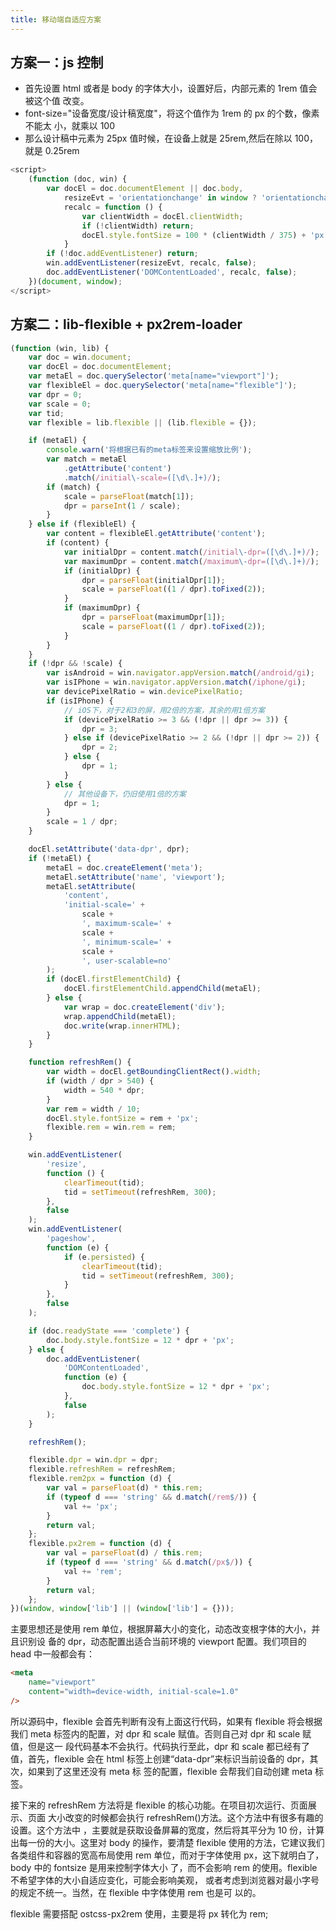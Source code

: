 ```yaml
---
title: 移动端自适应方案
---
```


## 方案一：js 控制

-   首先设置 html 或者是 body 的字体大小，设置好后，内部元素的 1rem 值会被这个值
    改变。
-   font-size="设备宽度/设计稿宽度"，将这个值作为 1rem 的 px 的个数，像素不能太
    小，就乘以 100
-   那么设计稿中元素为 25px 值时候，在设备上就是 25rem,然后在除以 100，就是
    0.25rem

```js
<script>
	(function (doc, win) {
		var docEl = doc.documentElement || doc.body,
			resizeEvt = 'orientationchange' in window ? 'orientationchange' : 'resize',
			recalc = function () {
				var clientWidth = docEl.clientWidth;
				if (!clientWidth) return;
				docEl.style.fontSize = 100 * (clientWidth / 375) + 'px';
			}
		if (!doc.addEventListener) return;
		win.addEventListener(resizeEvt, recalc, false);
		doc.addEventListener('DOMContentLoaded', recalc, false);
	})(document, window);
</script>
```

## 方案二：lib-flexible + px2rem-loader

```js
(function (win, lib) {
	var doc = win.document;
	var docEl = doc.documentElement;
	var metaEl = doc.querySelector('meta[name="viewport"]');
	var flexibleEl = doc.querySelector('meta[name="flexible"]');
	var dpr = 0;
	var scale = 0;
	var tid;
	var flexible = lib.flexible || (lib.flexible = {});

	if (metaEl) {
		console.warn('将根据已有的meta标签来设置缩放比例');
		var match = metaEl
			.getAttribute('content')
			.match(/initial\-scale=([\d\.]+)/);
		if (match) {
			scale = parseFloat(match[1]);
			dpr = parseInt(1 / scale);
		}
	} else if (flexibleEl) {
		var content = flexibleEl.getAttribute('content');
		if (content) {
			var initialDpr = content.match(/initial\-dpr=([\d\.]+)/);
			var maximumDpr = content.match(/maximum\-dpr=([\d\.]+)/);
			if (initialDpr) {
				dpr = parseFloat(initialDpr[1]);
				scale = parseFloat((1 / dpr).toFixed(2));
			}
			if (maximumDpr) {
				dpr = parseFloat(maximumDpr[1]);
				scale = parseFloat((1 / dpr).toFixed(2));
			}
		}
	}
	if (!dpr && !scale) {
		var isAndroid = win.navigator.appVersion.match(/android/gi);
		var isIPhone = win.navigator.appVersion.match(/iphone/gi);
		var devicePixelRatio = win.devicePixelRatio;
		if (isIPhone) {
			// iOS下，对于2和3的屏，用2倍的方案，其余的用1倍方案
			if (devicePixelRatio >= 3 && (!dpr || dpr >= 3)) {
				dpr = 3;
			} else if (devicePixelRatio >= 2 && (!dpr || dpr >= 2)) {
				dpr = 2;
			} else {
				dpr = 1;
			}
		} else {
			// 其他设备下，仍旧使用1倍的方案
			dpr = 1;
		}
		scale = 1 / dpr;
	}

	docEl.setAttribute('data-dpr', dpr);
	if (!metaEl) {
		metaEl = doc.createElement('meta');
		metaEl.setAttribute('name', 'viewport');
		metaEl.setAttribute(
			'content',
			'initial-scale=' +
				scale +
				', maximum-scale=' +
				scale +
				', minimum-scale=' +
				scale +
				', user-scalable=no'
		);
		if (docEl.firstElementChild) {
			docEl.firstElementChild.appendChild(metaEl);
		} else {
			var wrap = doc.createElement('div');
			wrap.appendChild(metaEl);
			doc.write(wrap.innerHTML);
		}
	}

	function refreshRem() {
		var width = docEl.getBoundingClientRect().width;
		if (width / dpr > 540) {
			width = 540 * dpr;
		}
		var rem = width / 10;
		docEl.style.fontSize = rem + 'px';
		flexible.rem = win.rem = rem;
	}

	win.addEventListener(
		'resize',
		function () {
			clearTimeout(tid);
			tid = setTimeout(refreshRem, 300);
		},
		false
	);
	win.addEventListener(
		'pageshow',
		function (e) {
			if (e.persisted) {
				clearTimeout(tid);
				tid = setTimeout(refreshRem, 300);
			}
		},
		false
	);

	if (doc.readyState === 'complete') {
		doc.body.style.fontSize = 12 * dpr + 'px';
	} else {
		doc.addEventListener(
			'DOMContentLoaded',
			function (e) {
				doc.body.style.fontSize = 12 * dpr + 'px';
			},
			false
		);
	}

	refreshRem();

	flexible.dpr = win.dpr = dpr;
	flexible.refreshRem = refreshRem;
	flexible.rem2px = function (d) {
		var val = parseFloat(d) * this.rem;
		if (typeof d === 'string' && d.match(/rem$/)) {
			val += 'px';
		}
		return val;
	};
	flexible.px2rem = function (d) {
		var val = parseFloat(d) / this.rem;
		if (typeof d === 'string' && d.match(/px$/)) {
			val += 'rem';
		}
		return val;
	};
})(window, window['lib'] || (window['lib'] = {}));
```

主要思想还是使用 rem 单位，根据屏幕大小的变化，动态改变根字体的大小，并且识别设
备的 dpr，动态配置出适合当前环境的 viewport 配置。我们项目的 head 中一般都会有：

```html
<meta
	name="viewport"
	content="width=device-width, initial-scale=1.0"
/>
```

所以源码中，flexible 会首先判断有没有上面这行代码，如果有 flexible 将会根据我们
meta 标签内的配置，对 dpr 和 scale 赋值。否则自己对 dpr 和 scale 赋值，但是这一
段代码基本不会执行。代码执行至此，dpr 和 scale 都已经有了值，首先，flexible 会在
html 标签上创建“data-dpr”来标识当前设备的 dpr，其次，如果到了这里还没有 meta 标
签的配置，flexible 会帮我们自动创建 meta 标签。

接下来的 refreshRem 方法将是 flexible 的核心功能。在项目初次运行、页面展示、页面
大小改变的时候都会执行 refreshRem()方法。这个方法中有很多有趣的设置。这个方法中
，主要就是获取设备屏幕的宽度，然后将其平分为 10 份，计算出每一份的大小。这里对
body 的操作，要清楚 flexible 使用的方法，它建议我们各类组件和容器的宽高布局使用
rem 单位，而对于字体使用 px，这下就明白了，body 中的 fontsize 是用来控制字体大小
了，而不会影响 rem 的使用。flexible 不希望字体的大小自适应变化，可能会影响美观，
或者考虑到浏览器对最小字号的规定不统一。当然，在 flexible 中字体使用 rem 也是可
以的。

flexible 需要搭配 ostcss-px2rem 使用，主要是将 px 转化为 rem;

